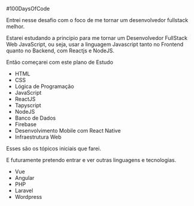#100DaysOfCode

Entrei nesse desafio com o foco de me tornar um desenvolvedor fullstack melhor.

Estarei estudando a principio para me tornar um Desenvolvedor FullStack Web JavaScript, ou seja, usar a linguagem Javascript tanto no Frontend quanto no Backend, com Reactjs e NodeJS.

Então começarei com este plano de Estudo

* HTML
* CSS
* Lógica de Programação
* JavaScript
* ReactJS
* Tapyscript
* NodeJS
* Banco de Dados
* Firebase
* Desenvolvimento Mobile com React Native
* Infraestrutura Web

Esses são os tópicos iniciais que farei.

E futuramente pretendo entrar e ver outras linguagens e tecnologias.

* Vue
* Angular
* PHP
* Laravel
* Wordpress
